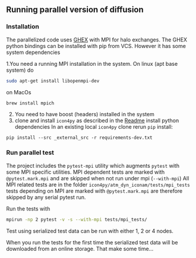 ## Running parallel version of diffusion

### Installation

The parallelized code uses [GHEX](https://github.com/ghex-org/GHEX) with MPI for halo exchanges. The GHEX python bindings can be installed with pip from VCS. However it has some system dependencies

1.You need a running MPI installation in the system. On linux (apt base system) do

```bash
sudo apt-get install libopenmpi-dev
```

on MacOs

```bash
brew install mpich
```

2. You need to have boost (headers) installed in the system
3. clone and install `icon4py` as described in the [Readme](../../../README.md) install python dependencies In an existing local `icon4py` clone rerun `pip` install:

```
pip install --src _external_src -r requirements-dev.txt
```

### Run parallel test

The project includes the `pytest-mpi` utility which augments `pytest` with some MPI specific utilities. MPI dependent tests are marked with `@pytest.mark.mpi` and are skipped when not run under mpi (`--with-mpi`) All MPI related tests are in the folder `icon4py/atm_dyn_iconam/tests/mpi_tests` tests depending on MPI are marked with `@pytest.mark.mpi` are therefore skipped by any serial pytest run.

Run the tests with

```bash
mpirun -np 2 pytest -v -s --with-mpi tests/mpi_tests/
```

Test using serialized test data can be run with either 1, 2 or 4 nodes.

When you run the tests for the first time the serialized test data will be downloaded from an online storage. That make some time...

